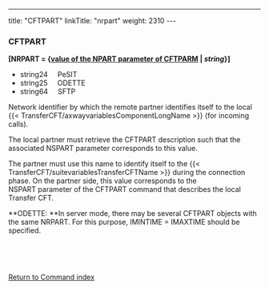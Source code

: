 ---
title: "CFTPART"
linkTitle: "nrpart"
weight: 2310
---<span id="nrpart"></span>

### CFTPART

**[NRPART = {<u>value of the NPART
parameter of CFTPARM</u> &#124; *string*}]**

* string24     PeSIT  
* string25     ODETTE
* string64     SFTP  

Network identifier by which the
remote partner identifies itself to the local {{< TransferCFT/axwayvariablesComponentLongName  >}} (for incoming calls).

The local partner must retrieve the CFTPART description such that the
associated NSPART parameter corresponds to this value.

The partner must use this name to identify itself to the {{< TransferCFT/suitevariablesTransferCFTName  >}} during the connection phase. On the partner side, this value corresponds to the NSPART parameter of the CFTPART command that describes the local Transfer CFT.

**ODETTE: **In server mode, there
may be several CFTPART objects with the same NRPART. For this purpose,
IMINTIME = IMAXTIME should be specified.

 

 

[Return to Command index](../../)

 
